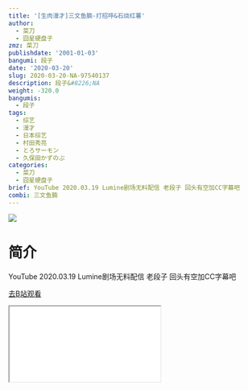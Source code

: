```yaml
---
title: '[生肉漫才]三文鱼腩-打招呼&石烧红薯'
author:
  - 菜刀
  - 囧星硬盘子
zmz: 菜刀
publishdate: '2001-01-03'
bangumi: 段子
date: '2020-03-20'
slug: 2020-03-20-NA-97540137
description: 段子&#8226;NA
weight: -320.0
bangumis:
  - 段子
tags:
  - 综艺
  - 漫才
  - 日本综艺
  - 村田秀亮
  - とろサーモン
  - 久保田かずのぶ
categories:
  - 菜刀
  - 囧星硬盘子
brief: YouTube 2020.03.19 Lumine剧场无料配信 老段子 回头有空加CC字幕吧
combi: 三文鱼腩
---
```

![](https://raw.githubusercontent.com/tcgriffith/owaraisite/master/static/tmpimg/2b674505c220999fbda29399f8db6a7abe2315cd.jpg.480.jpg)
# 简介  
YouTube
2020.03.19 Lumine剧场无料配信
老段子 回头有空加CC字幕吧  

[去B站观看](https://www.bilibili.com/video/av97540137/)
<div class ="resp-container"><iframe class="testiframe" src="//player.bilibili.com/player.html?aid=97540137"", scrolling="no", allowfullscreen="true" > </iframe></div> 
